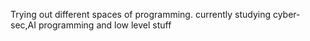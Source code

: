 Trying out different spaces of programming.
currently studying cyber-sec,AI programming and low level stuff

